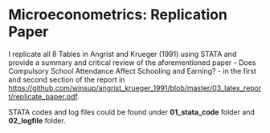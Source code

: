 # Microeconometrics:  Replication Paper

I replicate all 8 Tables in Angrist and Krueger (1991) using STATA and provide a summary and critical review of the aforementioned paper - Does Compulsory School Attendance Affect Schooling and Earning? -
in the first and second section of the report in https://github.com/winsup/angrist_krueger_1991/blob/master/03_latex_report/replicate_paper.pdf.

STATA codes and log files could be found under **01_stata_code** folder and **02_logfile** folder.
